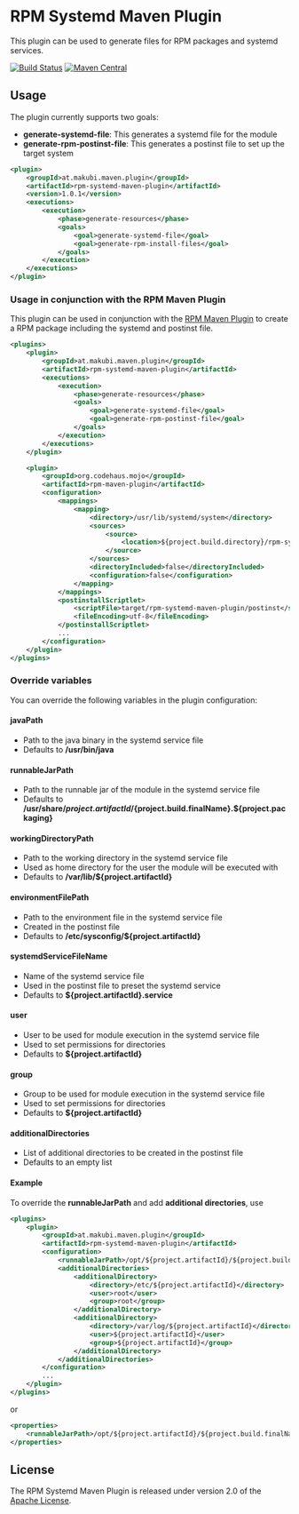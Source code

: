 # RPM Systemd Maven Plugin

This plugin can be used to generate files for RPM packages and systemd
services.

[![Build Status](https://travis-ci.org/makubi/rpm-systemd-maven-plugin.svg?branch=master)](https://travis-ci.org/makubi/rpm-systemd-maven-plugin)
[![Maven Central](https://img.shields.io/maven-central/v/at.makubi.maven.plugin/rpm-systemd-maven-plugin.svg)](http://search.maven.org/#search%7Cga%7C1%7Cg%3A%22at.makubi.maven.plugin%22%20AND%20a%3A%22rpm-systemd-maven-plugin%22)

## Usage

The plugin currently supports two goals:

* **generate-systemd-file**: This generates a systemd file for the module
* **generate-rpm-postinst-file**: This generates a postinst file to set up
    the target system

```xml
<plugin>
    <groupId>at.makubi.maven.plugin</groupId>
    <artifactId>rpm-systemd-maven-plugin</artifactId>
    <version>1.0.1</version>
    <executions>
        <execution>
            <phase>generate-resources</phase>
            <goals>
                <goal>generate-systemd-file</goal>
                <goal>generate-rpm-install-files</goal>
            </goals>
        </execution>
    </executions>
</plugin>
```

### Usage in conjunction with the RPM Maven Plugin

This plugin can be used in conjunction with the
[RPM Maven Plugin](http://www.mojohaus.org/rpm-maven-plugin/) to create
a RPM package including the systemd and postinst file.

```xml
<plugins>
    <plugin>
        <groupId>at.makubi.maven.plugin</groupId>
        <artifactId>rpm-systemd-maven-plugin</artifactId>
        <executions>
            <execution>
                <phase>generate-resources</phase>
                <goals>
                    <goal>generate-systemd-file</goal>
                    <goal>generate-rpm-postinst-file</goal>
                </goals>
            </execution>
        </executions>
    </plugin>

    <plugin>
        <groupId>org.codehaus.mojo</groupId>
        <artifactId>rpm-maven-plugin</artifactId>
        <configuration>
            <mappings>
                <mapping>
                    <directory>/usr/lib/systemd/system</directory>
                    <sources>
                        <source>
                            <location>${project.build.directory}/rpm-systemd-maven-plugin/${project.artifactId}.service</location>
                        </source>
                    </sources>
                    <directoryIncluded>false</directoryIncluded>
                    <configuration>false</configuration>
                </mapping>
            </mappings>
            <postinstallScriptlet>
                <scriptFile>target/rpm-systemd-maven-plugin/postinst</scriptFile>
                <fileEncoding>utf-8</fileEncoding>
            </postinstallScriptlet>
            ...
        </configuration>
    </plugin>
</plugins>
```

### Override variables

You can override the following variables in the plugin configuration:

#### javaPath
* Path to the java binary in the systemd service file
* Defaults to **/usr/bin/java**

#### runnableJarPath
* Path to the runnable jar of the module in the systemd service file
* Defaults to **/usr/share/${project.artifactId}/${project.build.finalName}.${project.packaging}**

#### workingDirectoryPath
* Path to the working directory in the systemd service file
* Used as home directory for the user the module will be executed with
* Defaults to **/var/lib/${project.artifactId}**

#### environmentFilePath
* Path to the environment file in the systemd service file
* Created in the postinst file
* Defaults to **/etc/sysconfig/${project.artifactId}**

#### systemdServiceFileName
* Name of the systemd service file
* Used in the postinst file to preset the systemd service
* Defaults to **${project.artifactId}.service**

#### user
* User to be used for module execution in the systemd service file
* Used to set permissions for directories
* Defaults to **${project.artifactId}**

#### group
* Group to be used for module execution in the systemd service file
* Used to set permissions for directories
* Defaults to **${project.artifactId}**

#### additionalDirectories
* List of additional directories to be created in the postinst file
* Defaults to an empty list

#### Example

To override the **runnableJarPath** and add **additional directories**, use

```xml
<plugins>
    <plugin>
        <groupId>at.makubi.maven.plugin</groupId>
        <artifactId>rpm-systemd-maven-plugin</artifactId>
        <configuration>
            <runnableJarPath>/opt/${project.artifactId}/${project.build.finalName}-jarlotte.jar</runnableJarPath>
            <additionalDirectories>
                <additionalDirectory>
                    <directory>/etc/${project.artifactId}</directory>
                    <user>root</user>
                    <group>root</group>
                </additionalDirectory>
                <additionalDirectory>
                    <directory>/var/log/${project.artifactId}</directory>
                    <user>${project.artifactId}</user>
                    <group>${project.artifactId}</group>
                </additionalDirectory>
            </additionalDirectories>
        </configuration>
        ...
    </plugin>
</plugins>
```

or

```xml
<properties>
    <runnableJarPath>/opt/${project.artifactId}/${project.build.finalName}-jarlotte.jar</runnableJarPath>
</properties>
```

## License
The RPM Systemd Maven Plugin is released under version 2.0 of the [Apache License](http://www.apache.org/licenses/LICENSE-2.0).
